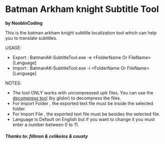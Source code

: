 # Batman Arkham knight Subtitle Tool
**by NoobInCoding**

This is the batman arkham knight subtitle localization tool which can help you to translate subtitles.

USAGE:
 - Export : BatmanAK-SubtitleTool.exe -e \<FolderName Or FileName\> [Language]
 - Import : BatmanAK-SubtitleTool.exe -i \<FolderName Or FileName\> [Language]
  
NOTES:
 - The tool ONLY works with uncompressed upk files. You can use the [decompress tool](https://www.gildor.org/down/47/umodel/decompress.zip) (by glidor) to decompress the files.
 - For Import Folder , the exported text file must be inside the selected folder.
 - For Import File , the exported text file must be besides the selected file.
 - Language Is Default on English but if you want to change it you must enter a number between 0 to 11.
 
 ##### Thanks to: fillmsn & celikeins & cousty
 
